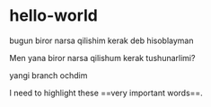 # hello-world
bugun biror narsa qilishim kerak deb hisoblayman

Men yana biror narsa qilishum kerak tushunarlimi?

yangi branch ochdim


I need to highlight these ==very important words==.
